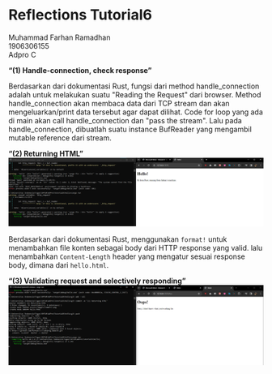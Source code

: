 # Reflections Tutorial6

Muhammad Farhan Ramadhan </br>
1906306155</br>
Adpro C


**“(1) Handle-connection, check response”**

Berdasarkan dari dokumentasi Rust, fungsi dari method handle_connection adalah untuk melakukan suatu "Reading the Request" dari browser. 
Method handle_connection akan membaca data dari TCP stream dan akan mengeluarkan/print data tersebut agar dapat dilihat. 
Code for loop yang ada di main akan call handle_connection dan "pass the stream". 
Lalu pada handle_connection, dibuatlah suatu instance BufReader yang mengambil mutable reference dari stream.

**“(2) Returning HTML”**
![Commit 2 screen capture](/assets/images/commit2.png)

Berdasarkan dari dokumentasi Rust, menggunakan `format!` untuk menambahkan file konten sebagai body dari HTTP response yang valid. lalu menambahkan `Content-Length` header yang mengatur sesuai response body, dimana dari `hello.html`.

**“(3) Validating request and selectively responding”**
![Commit 3 screen capture](/assets/images/commit3.png)
